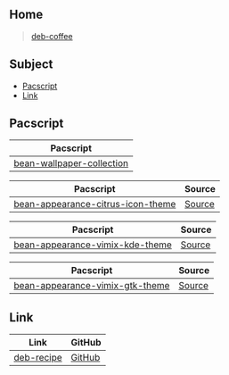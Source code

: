 

## Home

> [deb-coffee](https://github.com/samwhelp/deb-coffee)




## Subject

* [Pacscript](#pacscript)
* [Link](#link)




## Pacscript

| Pacscript |
| --------- |
| [bean-wallpaper-collection](https://github.com/samwhelp/deb-coffee/blob/main/packages/bean-wallpaper-collection/bean-wallpaper-collection.pacscript) |


| Pacscript | Source |
| --------- | ------ |
| [bean-appearance-citrus-icon-theme](https://github.com/samwhelp/deb-coffee/blob/main/packages/bean-appearance-citrus-icon-theme/bean-appearance-citrus-icon-theme.pacscript) | [Source](https://github.com/yeyushengfan258/Citrus-icon-theme) |


| Pacscript | Source |
| --------- | ------ |
| [bean-appearance-vimix-kde-theme](https://github.com/samwhelp/deb-coffee/blob/main/packages/bean-appearance-vimix-kde-theme/bean-appearance-vimix-kde-theme.pacscript) | [Source](https://github.com/vinceliuice/Vimix-kde) |


| Pacscript | Source |
| --------- | ------ |
| [bean-appearance-vimix-gtk-theme](https://github.com/samwhelp/deb-coffee/blob/main/packages/bean-appearance-vimix-gtk-theme/bean-appearance-vimix-gtk-theme.pacscript) | [Source](https://github.com/vinceliuice/Vimix-gtk-themes) |




## Link

| Link | GitHub |
| ---- | ------ |
| [deb-recipe](https://samwhelp.github.io/deb-recipe/) | [GitHub](https://github.com/samwhelp/deb-recipe) |
